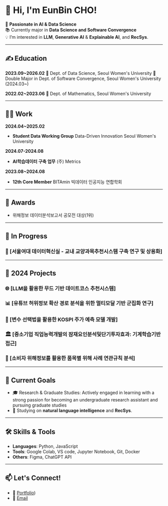 # 👋 Hi, I'm EunBin CHO!

🌟 **Passionate in AI & Data Science**  
📚 Currently major in **Data Science and Software Convergence**  
💡 I’m interested in **LLM**, **Generative AI** & **Explainable AI**, and **RecSys**.

---
## ✍️ Education

**2023.09~2026.02**
🏫 Dept. of Data Science, Seoul Women's University
🏫 Double Major in Dept. of Software Convergence, Seoul Women's University (2024.03~)

**2022.02~2023.06**
🏫 Dept. of Mathematics, Seoul Women's University

---

## 🧑‍💼 Work

**2024.04~2025.02**
- **Student Data Working Group**
Data-Driven Innovation Seoul Women's University

**2024.07-2024.08**
- **AI학습데이터 구축 업무**
(주) Metrics

**2023.08~2024.08**
- **12th Core Member**
BITAmin 빅데이터 인공지능 연합학회


---
## 🎉 Awards
- 위해정보 데이터분석보고서 공모전 대상(1위)
  

---

## 🥸 In Progress

### 🏫 [서울여대 데이터혁신실 - 교내 교양과목추천시스템 구축 연구 및 상용화]

---
## 🚀 2024 Projects

### 🌐 [LLM을 활용한 무드 기반 데이트코스 추천시스템]

### 📊 [유튜브 허위정보 확산 경로 분석을 위한 멀티모달 기반 군집화 연구]

### 🎨 [변수 선택법을 활용한 KOSPI 주가 예측 모델 개발]

### 🏛️ [중소기업 직업능력개발의 잠재요인분석및단기투자효과: 기계학습기반접근]

### 🧳 [소비자 위해정보를 활용한 품목별 위해 사례 연관규칙 분석]

---

## 🎯 Current Goals

- 🎓 Research & Graduate Studies: Actively engaged in learning with a strong passion for becoming an undergraduate research assistant and pursuing graduate studies 
- 🚀 Studying on **natural language intelligence** and **RecSys**.

---

## 🛠 Skills & Tools

- **Languages**: Python, JavaScript  
- **Tools**: Google Colab, VS code, Jupyter Notebook, Git, Docker  
- **Others**: Figma, ChatGPT API  

---

## 📫 Let's Connect!

- 💼 [Portfolio](https://www.notion.so/ChoEunBin-PORTFOLIO-98f08154c9f04e87b405ffacc4158507?pvs=4))  
- 📧 [Email](eunbin0690@gmail.com) 


